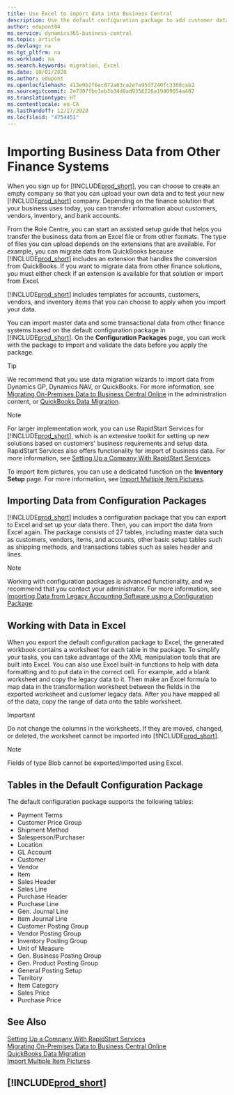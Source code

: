 ```yaml
---
title: Use Excel to import data into Business Central
description: Use the default configuration package to add customer data in Excel and import the data back into Business Central.
author: edupont04
ms.service: dynamics365-business-central
ms.topic: article
ms.devlang: na
ms.tgt_pltfrm: na
ms.workload: na
ms.search.keywords: migration, Excel
ms.date: 10/01/2020
ms.author: edupont
ms.openlocfilehash: 413e9b2f6ec872a03ca2e7e95df240fc3308cab2
ms.sourcegitcommit: 2e7307fbe1eb3b34d0ad9356226a19409054a402
ms.translationtype: HT
ms.contentlocale: en-CA
ms.lasthandoff: 12/17/2020
ms.locfileid: "4754451"
---
```

# <a name="importing-business-data-from-other-finance-systems"></a>Importing Business Data from Other Finance Systems

When you sign up for [!INCLUDE[prod_short](includes/prod_short.md)], you can choose to create an empty company so that you can upload your own data and to test your new [!INCLUDE[prod_short](includes/prod_short.md)] company. Depending on the finance solution that your business uses today, you can transfer information about customers, vendors, inventory, and bank accounts.  

From the Role Centre, you can start an assisted setup guide that helps you transfer the business data from an Excel file or from other formats. The type of files you can upload depends on the extensions that are available. For example, you can migrate data from QuickBooks because [!INCLUDE[prod_short](includes/prod_short.md)] includes an extension that handles the conversion from QuickBooks. If you want to migrate data from other finance solutions, you must either check if an extension is available for that solution or import from Excel.  

[!INCLUDE[prod_short](includes/prod_short.md)] includes templates for accounts, customers, vendors, and inventory items that you can choose to apply when you import your data.

You can import master data and some transactional data from other finance systems based on the default configuration package in [!INCLUDE[prod_short](includes/prod_short.md)]. On the **Configuration Packages** page, you can work with the package to import and validate the data before you apply the package.  

> [!TIP]  
> We recommend that you use data migration wizards to import data from Dynamics GP, Dynamics NAV, or QuickBooks. For more information, see [Migrating On-Premises Data to Business Central Online](/dynamics365/business-central/dev-itpro/administration/migrate-data) in the administration content, or [QuickBooks Data Migration](ui-extensions-quickbooks-data-migration.md).

> [!NOTE]  
> For larger implementation work, you can use RapidStart Services for [!INCLUDE[prod_short](includes/prod_short.md)], which is an extensive toolkit for setting up new solutions based on customers' business requirements and setup data. RapidStart Services also offers functionality for import of business data. For more information, see [Setting Up a Company With RapidStart Services](admin-set-up-a-company-with-rapidstart.md).

To import item pictures, you can use a dedicated function on the **Inventory Setup** page. For more information, see [Import Multiple Item Pictures](inventory-how-import-item-pictures.md).

## <a name="importing-data-from-configuration-packages"></a>Importing Data from Configuration Packages
[!INCLUDE[prod_short](includes/prod_short.md)] includes a configuration package that you can export to Excel and set up your data there. Then, you can import the data from Excel again. The package consists of 27 tables, including master data such as customers, vendors, items, and accounts, other basic setup tables such as shipping methods, and transactions tables such as sales header and lines.  

> [!NOTE]  
>   Working with configuration packages is advanced functionality, and we recommend that you contact your administrator. For more information, see [Importing Data from Legacy Accounting Software using a Configuration Package](across-import-data-configuration-packages.md).

## <a name="working-with-data-in-excel"></a>Working with Data in Excel
When you export the default configuration package to Excel, the generated workbook contains a worksheet for each table in the package. To simplify your tasks, you can take advantage of the XML manipulation tools that are built into Excel. You can also use Excel built-in functions to help with data formatting and to put data in the correct cell. For example, add a blank worksheet and copy the legacy data to it. Then make an Excel formula to map data in the transformation worksheet between the fields in the exported worksheet and customer legacy data. After you have mapped all of the data, copy the range of data onto the table worksheet.  

> [!IMPORTANT]  
>  Do not change the columns in the worksheets. If they are moved, changed, or deleted, the worksheet cannot be imported into [!INCLUDE[prod_short](includes/prod_short.md)].

> [!NOTE]
> Fields of type Blob cannot be exported/imported using Excel.

## <a name="tables-in-the-default-configuration-package"></a>Tables in the Default Configuration Package
The default configuration package supports the following tables:

-   Payment Terms
-   Customer Price Group
-   Shipment Method
-   Salesperson/Purchaser
-   Location
-   GL Account
-   Customer
-   Vendor
-   Item
-   Sales Header
-   Sales Line
-   Purchase Header
-   Purchase Line
-   Gen. Journal Line
-   Item Journal Line
-   Customer Posting Group
-   Vendor Posting Group
-   Inventory Posting Group
-   Unit of Measure
-   Gen. Business Posting Group
-   Gen. Product Posting Group
-   General Posting Setup
-   Territory
-   Item Category
-   Sales Price
-   Purchase Price

## <a name="see-also"></a>See Also
[Setting Up a Company With RapidStart Services](admin-set-up-a-company-with-rapidstart.md)  
[Migrating On-Premises Data to Business Central Online](/dynamics365/business-central/dev-itpro/administration/migrate-data)  
[QuickBooks Data Migration](ui-extensions-quickbooks-data-migration.md)  
[Import Multiple Item Pictures](inventory-how-import-item-pictures.md)

## [!INCLUDE[prod_short](includes/free_trial_md.md)]  
